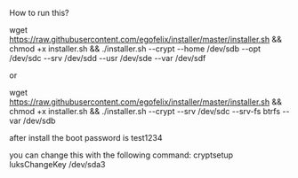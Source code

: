 How to run this?



wget https://raw.githubusercontent.com/egofelix/installer/master/installer.sh && chmod +x installer.sh && ./installer.sh --crypt --home /dev/sdb --opt /dev/sdc --srv /dev/sdd --usr /dev/sde --var /dev/sdf


or


wget https://raw.githubusercontent.com/egofelix/installer/master/installer.sh && chmod +x installer.sh && ./installer.sh --crypt --srv /dev/sdc --srv-fs btrfs --var /dev/sdb




after install the boot password is test1234

you can change this with the following command:
cryptsetup luksChangeKey /dev/sda3
